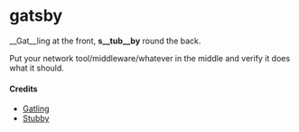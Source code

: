 gatsby
============================

__Gat__ling at the front, __s__tub__by__ round the back.

Put your network tool/middleware/whatever in the middle and verify it does what it should.

#### Credits

  - [Gatling](http://gatling.io/)
  - [Stubby](https://github.com/headexplodes/http-stub-server-scala)

